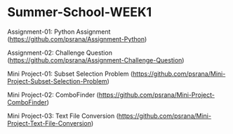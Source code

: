 # Summer-School-WEEK1
Assignment-01: Python Assignment (https://github.com/psrana/Assignment-Python)

Assignment-02: Challenge Question (https://github.com/psrana/Assignment-Challenge-Question)

Mini Project-01: Subset Selection Problem (https://github.com/psrana/Mini-Project-Subset-Selection-Problem)

Mini Project-02: ComboFinder (https://github.com/psrana/Mini-Project-ComboFinder)

Mini Project-03: Text File Conversion (https://github.com/psrana/Mini-Project-Text-File-Conversion)
